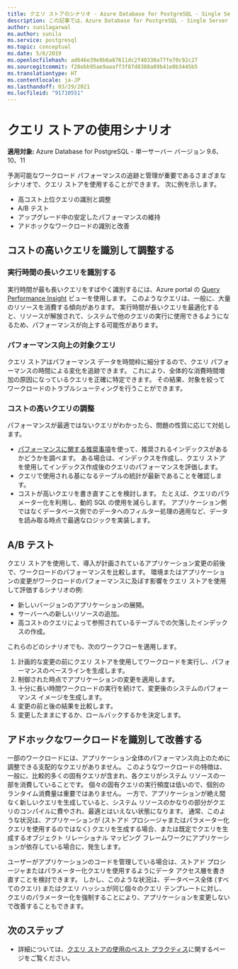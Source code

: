 ```yaml
---
title: クエリ ストアのシナリオ - Azure Database for PostgreSQL - Single Server
description: この記事では、Azure Database for PostgreSQL - Single Server でのクエリ ストアに関するいくつかのシナリオについて説明します。
author: sunilagarwal
ms.author: sunila
ms.service: postgresql
ms.topic: conceptual
ms.date: 5/6/2019
ms.openlocfilehash: ad646e39e9b6a87611dc2f40330a77fe70c92c27
ms.sourcegitcommit: f28ebb95ae9aaaff3f87d8388a09b41e0b3445b5
ms.translationtype: HT
ms.contentlocale: ja-JP
ms.lasthandoff: 03/29/2021
ms.locfileid: "91710551"
---
```

# <a name="usage-scenarios-for-query-store"></a>クエリ ストアの使用シナリオ

**適用対象:** Azure Database for PostgreSQL - 単一サーバー バージョン 9.6、10、11

予測可能なワークロード パフォーマンスの追跡と管理が重要であるさまざまなシナリオで、クエリ ストアを使用することができます。 次に例を示します。 
- 高コスト上位クエリの識別と調整 
- A/B テスト 
- アップグレード中の安定したパフォーマンスの維持 
- アドホックなワークロードの識別と改善 

## <a name="identify-and-tune-expensive-queries"></a>コストの高いクエリを識別して調整する 

### <a name="identify-longest-running-queries"></a>実行時間の長いクエリを識別する 
実行時間が最も長いクエリをすばやく識別するには、Azure portal の [Query Performance Insight](concepts-query-performance-insight.md) ビューを使用します。 このようなクエリは、一般に、大量のリソースを消費する傾向があります。 実行時間が長いクエリを最適化すると、リソースが解放されて、システムで他のクエリの実行に使用できるようになるため、パフォーマンスが向上する可能性があります。 

### <a name="target-queries-with-performance-deltas"></a>パフォーマンス向上の対象クエリ 
クエリ ストアはパフォーマンス データを時間枠に細分するので、クエリ パフォーマンスの時間による変化を追跡できます。 これにより、全体的な消費時間増加の原因になっているクエリを正確に特定できます。 その結果、対象を絞ってワークロードのトラブルシューティングを行うことができます。

### <a name="tuning-expensive-queries"></a>コストの高いクエリの調整 
パフォーマンスが最適ではないクエリがわかったら、問題の性質に応じて対処します。 
- [パフォーマンスに関する推奨事項](concepts-performance-recommendations.md)を使って、推奨されるインデックスがあるかどうかを調べます。 ある場合は、インデックスを作成し、クエリ ストアを使用してインデックス作成後のクエリのパフォーマンスを評価します。 
- クエリで使用される基になるテーブルの統計が最新であることを確認します。
- コストが高いクエリを書き直すことを検討します。 たとえば、クエリのパラメーター化を利用し、動的 SQL の使用を減らします。 アプリケーション側ではなくデータベース側でのデータへのフィルター処理の適用など、データを読み取る時点で最適なロジックを実装します。 


## <a name="ab-testing"></a>A/B テスト 
クエリ ストアを使用して、導入が計画されているアプリケーション変更の前後で、ワークロードのパフォーマンスを比較します。 環境またはアプリケーションの変更がワークロードのパフォーマンスに及ぼす影響をクエリ ストアを使用して評価するシナリオの例: 
- 新しいバージョンのアプリケーションの展開。 
- サーバーへの新しいリソースの追加。 
- 高コストのクエリによって参照されているテーブルでの欠落したインデックスの作成。 
 
これらのどのシナリオでも、次のワークフローを適用します。 
1. 計画的な変更の前にクエリ ストアを使用してワークロードを実行し、パフォーマンスのベースラインを生成します。 
2. 制御された時点でアプリケーションの変更を適用します。 
3. 十分に長い時間ワークロードの実行を続けて、変更後のシステムのパフォーマンス イメージを生成します。 
4. 変更の前と後の結果を比較します。 
5. 変更したままにするか、ロールバックするかを決定します。 


## <a name="identify-and-improve-ad-hoc-workloads"></a>アドホックなワークロードを識別して改善する 
一部のワークロードには、アプリケーション全体のパフォーマンス向上のために調整できる支配的なクエリがありません。 このようなワークロードの特徴は、一般に、比較的多くの固有クエリが含まれ、各クエリがシステム リソースの一部を消費していることです。 個々の固有クエリの実行頻度は低いので、個別のランタイム消費量は重要ではありません。 一方で、アプリケーションが絶え間なく新しいクエリを生成していると、システム リソースのかなりの部分がクエリのコンパイルに費やされ、最適とはいえない状態になります。 通常、このような状況は、アプリケーションが (ストアド プロシージャまたはパラメーター化クエリを使用するのではなく) クエリを生成する場合、または既定でクエリを生成するオブジェクト リレーショナル マッピング フレームワークにアプリケーションが依存している場合に、発生します。 
 
ユーザーがアプリケーションのコードを管理している場合は、ストアド プロシージャまたはパラメーター化クエリを使用するようにデータ アクセス層を書き直すことを検討できます。 しかし、このような状況は、データベース全体 (すべてのクエリ) またはクエリ ハッシュが同じ個々のクエリ テンプレートに対し、クエリのパラメーター化を強制することにより、アプリケーションを変更しないで改善することもできます。 

## <a name="next-steps"></a>次のステップ
- 詳細については、[クエリ ストアの使用のベスト プラクティス](concepts-query-store-best-practices.md)に関するページをご覧ください。